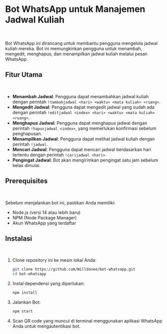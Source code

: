 # Bot WhatsApp untuk Manajemen Jadwal Kuliah
&nbsp;
&nbsp;

Bot WhatsApp ini dirancang untuk membantu pengguna mengelola jadwal kuliah mereka. Bot ini memungkinkan pengguna untuk menambah, mengedit, menghapus, dan menampilkan jadwal kuliah melalui pesan WhatsApp.
&nbsp;
&nbsp;

## Fitur Utama
&nbsp;
&nbsp;

- **Menambah Jadwal**: Pengguna dapat menambahkan jadwal kuliah dengan perintah `!tambahjadwal <hari> <waktu> <mata kuliah> <ruang>`.
- **Mengedit Jadwal**: Pengguna dapat mengedit jadwal yang sudah ada dengan perintah `!editjadwal <index> <hari> <waktu> <mata kuliah> <ruang>`.
- **Menghapus Jadwal**: Pengguna dapat menghapus jadwal dengan perintah `!hapusjadwal <index>`, yang memerlukan konfirmasi sebelum penghapusan.
- **Menampilkan Jadwal**: Pengguna dapat melihat jadwal kuliah dengan perintah `!jadwal`.
- **Mencari Jadwal**: Pengguna dapat mencari jadwal berdasarkan hari tertentu dengan perintah `!carijadwal <hari>`.
- **Pengingat Jadwal**: Bot akan mengirimkan pengingat satu jam sebelum kelas dimulai.
&nbsp;
&nbsp;

## Prerequisites
&nbsp;
&nbsp;

Sebelum menjalankan bot ini, pastikan Anda memiliki:
&nbsp;
&nbsp;

- Node.js (versi 14 atau lebih baru)
- NPM (Node Package Manager)
- Akun WhatsApp yang terdaftar
&nbsp;
&nbsp;

## Instalasi
&nbsp;
&nbsp;

1. Clone repository ini ke mesin lokal Anda:
&nbsp;
&nbsp;

   ```bash
   git clone https://github.com/Willdonee/bot-whatsapp.git
   cd bot-whatsapp

2. Instal dependensi yang diperlukan:
&nbsp;
&nbsp;

   ```bash
   npm install

3. Jalankan Bot:
&nbsp;
&nbsp;

   ```bash
   npm start

4. Scan QR code yang muncul di terminal menggunakan aplikasi WhatsApp Anda untuk mengautentikasi bot.
